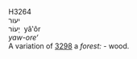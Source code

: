 <body>
  <p>H3264<br>  יעור  <br> יָעוֹר  ‎  yâ‛ôr  <br><i>yaw-ore‘ </i><br>A variation of <a href="h3298.htm">3298</a>  a <i>forest: - </i>wood.<br></p>
 </body>
